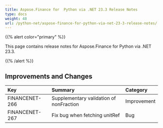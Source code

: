 ```yaml
---
title: Aspose.Finance for  Python via .NET 23.3 Release Notes
type: docs
weight: 48
url: /python-net/aspose-finance-for-python-via-net-23-3-release-notes/
---
```


{{% alert color="primary" %}}

This page contains release notes for Aspose.Finance for Python via .NET 23.3.


{{% /alert %}}

## **Improvements and Changes**

|**Key**|**Summary**|**Category**|
| :- | :- | :- |
|FINANCENET-266|Supplementary validation of nonFraction|Improvement|
|FINANCENET-267|Fix bug when fetching unitRef|Bug|


